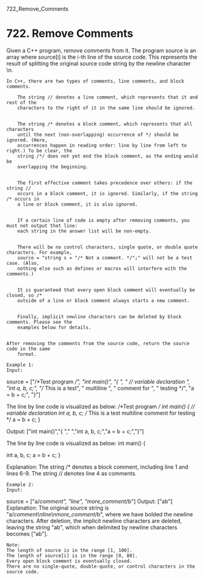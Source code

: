 722_Remove_Comments
# 722. Remove Comments

Given a C++ program, remove comments from it. The program source is an array
        where source[i] is the i-th line of the source code. This
        represents the result of splitting the original source code string by the newline character
        \n.

    In C++, there are two types of comments, line comments, and block comments.
    
        The string // denotes a line comment, which represents that it and rest of the
        characters to the right of it in the same line should be ignored.
    
    
        The string /* denotes a block comment, which represents that all characters
        until the next (non-overlapping) occurrence of */ should be ignored. (Here,
        occurrences happen in reading order: line by line from left to right.) To be clear, the
        string /*/ does not yet end the block comment, as the ending would be
        overlapping the beginning.
    
    
        The first effective comment takes precedence over others: if the string //
        occurs in a block comment, it is ignored. Similarly, if the string /* occurs in
        a line or block comment, it is also ignored.
    
    
        If a certain line of code is empty after removing comments, you must not output that line:
        each string in the answer list will be non-empty.
    
    
        There will be no control characters, single quote, or double quote characters. For example,
        source = "string s = "/* Not a comment. */";" will not be a test case. (Also,
        nothing else such as defines or macros will interfere with the comments.)
    
    
        It is guaranteed that every open block comment will eventually be closed, so /*
        outside of a line or block comment always starts a new comment.
    
    
        Finally, implicit newline characters can be deleted by block comments. Please see the
        examples below for details.
    

    After removing the comments from the source code, return the source code in the same
        format.

    Example 1:
    Input:
source = ["/*Test program */", "int main()", "{ ", "  // variable declaration ", "int a, b, c;", "/* This is a test", "   multiline  ", "   comment for ", "   testing */", "a = b + c;", "}"]

The line by line code is visualized as below:
/*Test program */
int main()
{
  // variable declaration
int a, b, c;
/* This is a test
   multiline
   comment for
   testing */
a = b + c;
}

Output: ["int main()","{ ","  ","int a, b, c;","a = b + c;","}"]

The line by line code is visualized as below:
int main()
{

int a, b, c;
a = b + c;
}

Explanation:
The string /* denotes a block comment, including line 1 and lines 6-9. The string // denotes line 4 as comments.

    

    Example 2:
    Input:
source = ["a/*comment", "line", "more_comment*/b"]
Output: ["ab"]
Explanation: The original source string is "a/*comment\nline\nmore_comment*/b", where we have bolded the newline characters.  After deletion, the implicit newline characters are deleted, leaving the string "ab", which when delimited by newline characters becomes ["ab"].

    

    Note:
    The length of source is in the range [1, 100].
    The length of source[i] is in the range [0, 80].
    Every open block comment is eventually closed.
    There are no single-quote, double-quote, or control characters in the source code.